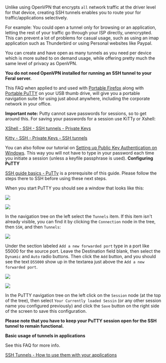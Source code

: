 
Unlike using OpenVPN that encrypts `all` network traffic at the driver level for that device, creating SSH tunnels enables you to route your for traffic/applications selectively. 

For example: You could open a tunnel only for browsing or an application, letting the rest of your traffic go through your ISP directly, unencrypted. This can prevent a lot of problems for casual usage, such as using an imap application such as Thunderbird or using Personal websites like Paypal.

You can create and have open as many tunnels as you need per device which is more suited to on demand usage, while offering pretty much the same level of privacy as OpenVPN.

**You do not need OpenVPN installed for running an SSH tunnel to your Feral server.**

This FAQ when applied to and used with [Portable Firefox](http://portableapps.com/apps/internet/firefox_portable) along with [Portable PuTTY](http://portableapps.com/apps/internet/putty_portable) on your USB thumb drive, will give you a portable navigation suite for using just about anywhere, including the corporate network in your office.

**Important note:** Putty cannot save passwords for sessions, so to get around this. For saving your passwords for a session use KiTTy or Xshell:

[XShell - SSH - SSH tunnels - Private Keys](https://www.feralhosting.com/faq/view?question=238)

[Kitty - SSH - Private Keys - SSH tunnels](https://www.feralhosting.com/faq/view?question=240)

You can also follow our tutorial on [Setting up Public Key Authentication on Windows](https://www.feralhosting.com/faq/view?question=13). 
This way you will not have to type in your password each time you initiate a session (unless a keyfile passphrase is used).
**Configuring PuTTY**

[SSH guide basics - PuTTy](https://www.feralhosting.com/faq/view?question=12) is a prerequisite of this guide. Please follow the steps there to SSH before using these next steps.

When you start PuTTY you should see a window that looks like this:

![](https://raw.github.com/feralhosting/feralfilehosting/master/Feral%20Wiki/SSH/SSH%20tunnels%20basics%20-%20Putty%20and%20setting%20a%20Socks%20proxy/1.png)

![](https://raw.github.com/feralhosting/feralfilehosting/master/Feral%20Wiki/SSH/SSH%20tunnels%20basics%20-%20Putty%20and%20setting%20a%20Socks%20proxy/2.png)

In the navigation tree on the left select the `Tunnels` item. If this item isn't already visible, you can find it by clicking the `Connection` node in the tree, then `SSH`, and then `Tunnels`:

![](https://raw.github.com/feralhosting/feralfilehosting/master/Feral%20Wiki/SSH/SSH%20tunnels%20basics%20-%20Putty%20and%20setting%20a%20Socks%20proxy/3.png)

Under the section labeled `Add a new forwarded port` type in a port like 55000 for the source port. Leave the Destination field blank, then select the `Dynamic` and `Auto` radio buttons. Then click the `Add` button, and you should see the text `D55000` show up in the textarea just above the `Add a new forwarded port`.

![](https://raw.github.com/feralhosting/feralfilehosting/master/Feral%20Wiki/SSH/SSH%20tunnels%20basics%20-%20Putty%20and%20setting%20a%20Socks%20proxy/4.png)

![](https://raw.github.com/feralhosting/feralfilehosting/master/Feral%20Wiki/SSH/SSH%20tunnels%20basics%20-%20Putty%20and%20setting%20a%20Socks%20proxy/5.png)

In the PuTTY navigation tree on the left click on the `Session` node (at the top of the tree), then select `Your Currently loaded Sessin` (or any other session name you configured previously) and click the `Save` button on the right side of the screen to save this configuration.

**Please note that you have to keep your PuTTY session open for the SSH tunnel to remain functional.**

**Basic usage of tunnels in applications**

See this FAQ for more info.

[SSH Tunnels - How to use them with your applications](https://www.feralhosting.com/faq/view?question=242)

